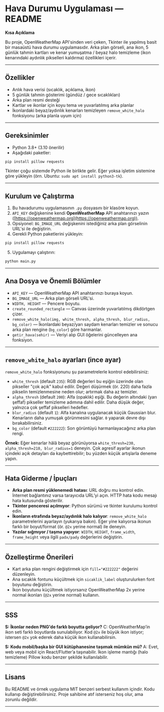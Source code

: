 # Hava Durumu Uygulaması — README

**Kısa Açıklama**

Bu proje, OpenWeatherMap API'sinden veri çeken, Tkinter ile yapılmış basit bir masaüstü hava durumu uygulamasıdır. Arka plan görseli, ana ikon, 5 günlük tahmin kartları ve kenar yumuşatma / beyaz halo temizleme (ikon kenarındaki aydınlık pikselleri kaldırma) özellikleri içerir.

---

## Özellikler

- Anlık hava verisi (sıcaklık, açıklama, ikon)
- 5 günlük tahmin gösterimi (gündüz / gece sıcaklıkları)
- Arka plan resmi desteği
- Kartlar ve ikonlar için koyu tema ve yuvarlatılmış arka planlar
- İkonlardaki beyaz/aydınlık kenarları temizleyen `remove_white_halo` fonksiyonu (arka planla uyum için)

---

## Gereksinimler

- Python 3.8+ (3.10 önerilir)
- Aşağıdaki paketler:

```bash
pip install pillow requests
```

Tkinter çoğu sistemde Python ile birlikte gelir. Eğer yoksa işletim sistemine göre yükleyin (örn. Ubuntu: `sudo apt install python3-tk`).

---

## Kurulum ve Çalıştırma

1. Bu havadurumu uygulamasının `.py` dosyasını bir klasöre koyun.
2. `API_KEY` değişkenine kendi **OpenWeatherMap** API anahtarınızı yazın ([https://openweathermap.org](https://openweathermap.org)).
3. Opsiyonel: `BG_IMAGE_URL` değişkenini istediğiniz arka plan görselinin URL'si ile değiştirin.
4. Gerekli Python paketlerini yükleyin:

```bash
pip install pillow requests
```

5. Uygulamayı çalıştırın:

```bash
python main.py
```

---

## Ana Dosya ve Önemli Bölümler

- `API_KEY` — OpenWeatherMap API anahtarınızı buraya koyun.
- `BG_IMAGE_URL` — Arka plan görseli URL'si.
- `WIDTH, HEIGHT` — Pencere boyutu.
- `create_rounded_rectangle` — Canvas üzerinde yuvarlatılmış dikdörtgen çizer.
- `remove_white_halo(img, white_thresh, alpha_thresh, blur_radius, bg_color)` — İkonlardaki beyaz/yarı saydam kenarları temizler ve sonucu arka plan rengine (`bg_color`) göre harmanlar.
- `getir_hava(sehir)` — Veriyi alıp GUI öğelerini güncelleyen ana fonksiyon.

---

## `remove_white_halo` ayarları (ince ayar)

`remove_white_halo` fonksiyonunu şu parametrelerle kontrol edebilirsiniz:

- `white_thresh` (default `235`): RGB değerleri bu eşiğin üzerinde olan pikseller "çok açık" kabul edilir. Değeri düşürmek (ör. 220) daha fazla pikselin temizlenmesine neden olur; artırmak daha az temizler.
- `alpha_thresh` (default `200`): Alfa (opaklık) eşiği. Bu değerin altındaki (yarı şeffaf) pikseller temizleme adımına dahil edilir. Daha düşük değer, yalnızca çok şeffaf pikselleri hedefler.
- `blur_radius` (default `1`): Alfa kanalına uygulanacak küçük Gaussian blur. Kenarların daha yumuşak görünmesini sağlar. `0` yaparak devre dışı bırakabilirsiniz.
- `bg_color` (default `#222222`): Son görüntüyü harmanlayacağınız arka plan rengi.

**Örnek:** Eğer kenarlar hâlâ beyaz görünüyorsa `white_thresh=230, alpha_thresh=210, blur_radius=1` deneyin. Çok agresif ayarlar ikonun içindeki açık detayları da kaybettirebilir; bu yüzden küçük artışlarla deneme yapın.

---

## Hata Giderme / İpuçları

- **Arka plan resmi yüklenemedi hatası**: URL doğru mu kontrol edin. İnternet bağlantınız varsa tarayıcıda URL’yi açın. HTTP hata kodu mesajı hata kutusunda gösterilir.
- **Tkinter penceresi açılmıyor**: Python sürümü ve tkinter kurulumu kontrol edin.
- **İkonların etrafında beyaz/aydınlık halo kalıyor**: `remove_white_halo` parametrelerini ayarlayın (yukarıya bakın). Eğer yine kalıyorsa ikonun farklı bir boyut/format (ör. `@2x` yerine normal) ile deneyin.
- **Yazılar sığmıyor / taşma yapıyor**: `WIDTH`, `HEIGHT`, `frame_width`, `frame_height` veya ilgili `padx/pady` değerlerini değiştirin.

---

## Özelleştirme Önerileri

- Kart arka plan rengini değiştirmek için `fill="#222222"` değerini düzenleyin.
- Ana sıcaklık fontunu küçültmek için `sicaklik_label` oluşturulurken font boyutunu değiştirin.
- İkon boyutunu küçültmek istiyorsanız OpenWeatherMap 2x yerine normal ikonları (`@2x` yerine normal) kullanın.

---

## SSS

**S: İkonlar neden PNG'de farklı boyutta geliyor?**
C: OpenWeatherMap’in ikon seti farklı boyutlarda sunulabiliyor. Kod `@2x` ile büyük ikon istiyor; istersen `@2x` yok ederek daha küçük ikon kullanabilirsin.

**S: Kodu mobil/başka bir GUI kütüphanesine taşımak mümkün mü?**
A: Evet, web veya mobil için React/Flutter’a taşınabilir. İkon işleme mantığı (halo temizleme) Pillow kodu benzer şekilde kullanılabilir.

---

## Lisans

Bu README ve örnek uygulama MIT benzeri serbest kullanım içindir. Kodu kullanıp değiştirebilirsiniz. Proje sahibine atıf isterseniz hoş olur, ama zorunlu değildir.

---
